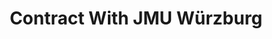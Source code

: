 ---
layout: page
title: Contract With JMU Würzburg 
description: During 2022-2023 I joined the Remote Sensing department at JMU Würzburg as a   Research Assistant where I automated satellite data download, performed satellite data processing and provided technical-research assistance.
img: assets/img/projects/jmu/usgs3.jpg
redirect: https://www.geographie.uni-wuerzburg.de/en/fernerkundung/startseite/
importance: 1
category: Work
---